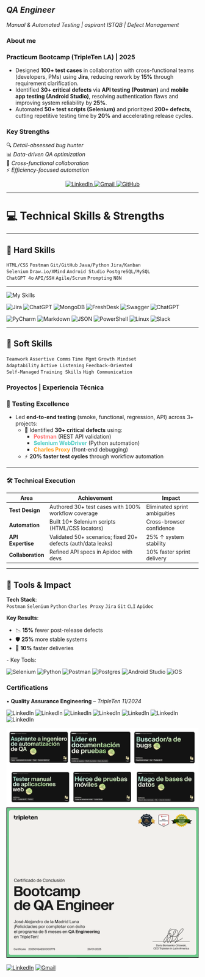 ## ***QA Engineer***

*Manual & Automated Testing | aspirant ISTQB | Defect Management*  

### **About me**

### **Practicum Bootcamp (TripleTen LA)** | 2025  
- Designed **100+ test cases** in collaboration with cross-functional teams (developers, PMs) using **Jira**, reducing rework by **15%** through requirement clarification.  
- Identified **30+ critical defects** via **API testing (Postman)** and **mobile app testing (Android Studio)**, resolving authentication flaws and improving system reliability by **25%**.  
- Automated **50+ test scripts (Selenium)** and prioritized **200+ defects**, cutting repetitive testing time by **20%** and accelerating release cycles.  

### **Key Strengths**  
🔍 *Detail-obsessed bug hunter*  
📊 *Data-driven QA optimization*  
🤝 *Cross-functional collaboration*  
⚡ *Efficiency-focused automation*  

<div align="center">
  <a href="https://www.linkedin.com/in/alejandro-de-la-madrid/">
    <img src="https://img.shields.io/badge/linkedin-%230077B5.svg?style=for-the-badge&logo=linkedin&logoColor=white" alt="LinkedIn">
  </a>
  <a href="mailto:alejandrodmluna@gmail.com">
    <img src="https://img.shields.io/badge/Gmail-D14836?style=for-the-badge&logo=gmail&logoColor=white" alt="Gmail">
  </a>
  <a href="https://github.com/alejandrodmadrid">
    <img src="https://img.shields.io/badge/github-%23121011.svg?style=for-the-badge&logo=github&logoColor=white" alt="GitHub">
  </a>
</div>

---
# 💻 Technical Skills & Strengths
---
## 🔧 **Hard Skills**
`HTML/CSS` `Postman` `Git/GitHub` `Java/Python` `Jira/Kanban`  
`Selenium` `Draw.io/XMind` `Android Studio` `PostgreSQL/MySQL`  
`ChatGPT 4o` `API/SSH` `Agile/Scrum` `Prompting` `N8N`

---
 
![My Skills](https://skillicons.dev/icons?i=androidstudio,azure,sentry,py,pycharm,selenium,powershell,postman,postgres,git,figma)

![Jira](https://img.shields.io/badge/jira-%230A0FFF.svg?style=for-the-badge&logo=jira&logoColor=white)
![ChatGPT](https://img.shields.io/badge/chatGPT-74aa9c?style=for-the-badge&logo=openai&logoColor=white)
![MongoDB](https://img.shields.io/badge/MongoDB-%234ea94b.svg?style=for-the-badge&logo=mongodb&logoColor=white)
![FreshDesk](https://img.shields.io/badge/FreshDesk-0078D4?style=for-the-badge&logo=microsoft-outlook&logoColor=white)
![Swagger](https://img.shields.io/badge/-Swagger-%23Clojure?style=for-the-badge&logo=swagger&logoColor=white)
![ChatGPT](https://img.shields.io/badge/DevTools-74aa9c?style=for-the-badge&logo=openai&logoColor=white)

![PyCharm](https://img.shields.io/badge/pycharm-143?style=for-the-badge&logo=pycharm&logoColor=black&color=black&labelColor=green)
![Markdown](https://img.shields.io/badge/markdown-%23000000.svg?style=for-the-badge&logo=markdown&logoColor=white)
![JSON](https://img.shields.io/badge/JSON-%23000000.svg?style=for-the-badge&logo=markdown&logoColor=white)
![PowerShell](https://img.shields.io/badge/PowerShell-%235391FE.svg?style=for-the-badge&logo=powershell&logoColor=white)
![Linux](https://img.shields.io/badge/Linux-FCC624?style=for-the-badge&logo=linux&logoColor=black)
![Slack](https://img.shields.io/badge/Slack-4A154B?style=for-the-badge&logo=slack&logoColor=white)

---

## 🌟 **Soft Skills**
`Teamwork` `Assertive Comms` `Time Mgmt` `Growth Mindset`  
`Adaptability` `Active Listening` `Feedback-Oriented`  
`Self-Managed` `Training Skills` `High Communication`

### **Proyectos | Experiencia Técnica**

### 🧪 **Testing Excellence**  
- Led **end-to-end testing** (smoke, functional, regression, API) across 3+ projects:  
  - 🚨 Identified **30+ critical defects** using:  
    - <span style="color: #FF6B6B">**Postman**</span> (REST API validation)  
    - <span style="color: #4ECDC4">**Selenium WebDriver**</span> (Python automation)  
    - <span style="color: #FF9F1C">**Charles Proxy**</span> (front-end debugging)  
  - ⚡ **20% faster test cycles** through workflow automation  

---

### 🛠️ **Technical Execution**  
| Area               | Achievement                                                                 | Impact                          |
|--------------------|-----------------------------------------------------------------------------|---------------------------------|
| **Test Design**    | Authored 30+ test cases with 100% workflow coverage                        | Eliminated sprint ambiguities   |
| **Automation**     | Built 10+ Selenium scripts (HTML/CSS locators)                             | Cross-browser confidence        |
| **API Expertise**  | Validated 50+ scenarios; fixed 20+ defects (auth/data leaks)               | 25% ↑ system stability          |
| **Collaboration**  | Refined API specs in Apidoc with devs                                      | 10% faster sprint delivery      |

---

## 🧰 **Tools & Impact**
**Tech Stack**:  
`Postman` `Selenium` `Python` `Charles Proxy` `Jira` `Git` `CLI` `Apidoc`  

**Key Results**:  
- 📉 **15%** fewer post-release defects  
- 🛡️ **25%** more stable systems  
- 🚀 **10%** faster deliveries 
</div>
- Key Tools:
  
![Selenium](https://img.shields.io/badge/-selenium-%43B02A?style=for-the-badge&logo=selenium&logoColor=white)
![Python](https://img.shields.io/badge/python-3670A0?style=for-the-badge&logo=python&logoColor=ffdd54)
![Postman](https://img.shields.io/badge/Postman-FF6C37?style=for-the-badge&logo=postman&logoColor=white)
![Postgres](https://img.shields.io/badge/postgres-%23316192.svg?style=for-the-badge&logo=postgresql&logoColor=white)
![Android Studio](https://img.shields.io/badge/android%20studio-346ac1?style=for-the-badge&logo=android%20studio&logoColor=white)
![iOS](https://img.shields.io/badge/iOS-000000?style=for-the-badge&logo=ios&logoColor=white)

### **Certifications**

• **Quality Assurance Engineering** – *TripleTen 11/2024*

![LinkedIn](https://img.shields.io/badge/Líder_en_Documentación-%230077B5.svg?style=for-the-badge&logo=linkedin&logoColor=white)
![LinkedIn](https://img.shields.io/badge/Diseño_de_Pruebas-%230077B5.svg?style=for-the-badge&logo=linkedin&logoColor=white)
![LinkedIn](https://img.shields.io/badge/Buscador_de_Bugs-%230077B5.svg?style=for-the-badge&logo=linkedin&logoColor=white)
![LinkedIn](https://img.shields.io/badge/Pruebas_de_API-%230077B5.svg?style=for-the-badge&logo=linkedin&logoColor=white)
![LinkedIn](https://img.shields.io/badge/Tester_de_Apps_Móviles-%230077B5.svg?style=for-the-badge&logo=linkedin&logoColor=white)
![LinkedIn](https://img.shields.io/badge/Mago_de_Bases_de_Datos-%230077B5.svg?style=for-the-badge&logo=linkedin&logoColor=white)
![LinkedIn](https://img.shields.io/badge/Automatización_y_Selenium-%230077B5.svg?style=for-the-badge&logo=linkedin&logoColor=white)

![Badges](/assets/img/logos.png)
![Certificado](/assets/img/2certificate.png)

[![LinkedIn](https://img.shields.io/badge/linkedin-%230077B5.svg?style=for-the-badge&logo=linkedin&logoColor=white)](https://www.linkedin.com/in/alejandro-de-la-madrid/)
[![Gmail](https://img.shields.io/badge/Gmail-D14836?style=for-the-badge&logo=gmail&logoColor=white)](mailto:alejandrodmluna@gmail.com)

